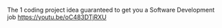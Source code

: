 
The 1 coding project idea guaranteed to get you a Software Development job
https://youtu.be/oC483DTjRXU